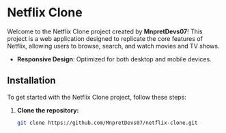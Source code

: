 # Netflix Clone

Welcome to the Netflix Clone project created by **MnpretDevs07**! This project is a web application designed to replicate the core features of Netflix, allowing users to browse, search, and watch movies and TV shows.

- **Responsive Design**: Optimized for both desktop and mobile devices.
  
## Installation

To get started with the Netflix Clone project, follow these steps:

1. **Clone the repository:**
   ```bash
   git clone https://github.com/MnpretDevs07/netflix-clone.git

